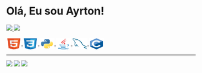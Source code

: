 # Olá, Eu sou Ayrton!
<div style = "display: flex; flex-direction: column; justify-content: center;">
  
<div>
  <a href="https://github.com/AyrtonHP">
  <img height="200em" src="https://github-readme-stats.vercel.app/api?username=AyrtonHP&show_icons=true&theme=dracula&include_all_commits=true&count_private=true"/>
  <img height="200em" src="https://github-readme-stats.vercel.app/api/top-langs/?username=AyrtonHP&layout=compact&langs_count=7&theme=dracula"/>
</div>
<div style="display: inline_block"><br>
  <img align="center" alt="Ayrton-HTML" height="30" width="40" src="https://raw.githubusercontent.com/devicons/devicon/master/icons/html5/html5-original.svg">
  <img align="center" alt="Ayrton-CSS" height="30" width="40" src="https://raw.githubusercontent.com/devicons/devicon/master/icons/css3/css3-original.svg">
  <img align="center" alt="Ayrton-Python" height="30" width="40" src="https://raw.githubusercontent.com/devicons/devicon/master/icons/python/python-original.svg">
  <img align="center" alt="Ayrton-Java" height="30" width="40" src="https://raw.githubusercontent.com/devicons/devicon/master/icons/java/java-original.svg">
  <img align="center" alt="Ayrton-mysql" height="30" width="40" src="https://raw.githubusercontent.com/devicons/devicon/master/icons/mysql/mysql-original.svg">
  <img align="center" alt="Ayrton-mysql" height="30" width="40" src="https://raw.githubusercontent.com/devicons/devicon/master/icons/c/c-original.svg">
</div>
    <hr>
<div> 
  <a href="https://www.instagram.com/ayrton_vitorino/" target="_blank"><img src="https://img.shields.io/badge/-Instagram-%23E4405F?style=for-the-badge&logo=instagram&logoColor=white" target="_blank"></a>
  <a href = "mailto:ayrton100sp@gmail.com"><img src="https://img.shields.io/badge/-Gmail-%23333?style=for-the-badge&logo=gmail&logoColor=white" target="_blank"></a>
  <a href="https://www.linkedin.com/in/ayrton-vitorino-4232071a7/" target="_blank"><img src="https://img.shields.io/badge/-LinkedIn-%230077B5?style=for-the-badge&logo=linkedin&logoColor=white" target="_blank"></a> 
 
</div>
</div> 
